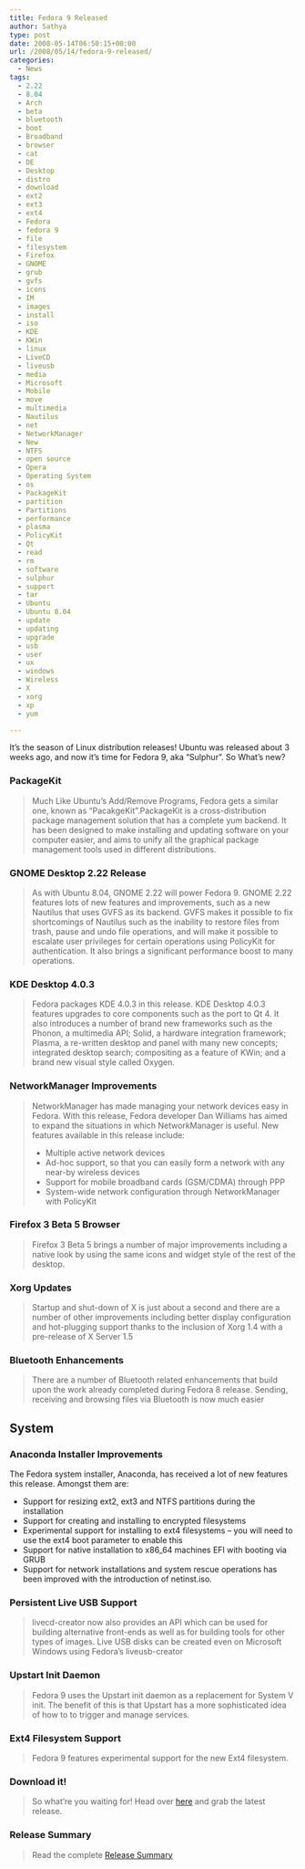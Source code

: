 ```yaml
---
title: Fedora 9 Released
author: Sathya
type: post
date: 2008-05-14T06:50:15+00:00
url: /2008/05/14/fedora-9-released/
categories:
  - News
tags:
  - 2.22
  - 8.04
  - Arch
  - beta
  - bluetooth
  - boot
  - Broadband
  - browser
  - cat
  - DE
  - Desktop
  - distro
  - download
  - ext2
  - ext3
  - ext4
  - Fedora
  - fedora 9
  - file
  - filesystem
  - Firefox
  - GNOME
  - grub
  - gvfs
  - icons
  - IM
  - images
  - install
  - iso
  - KDE
  - KWin
  - linux
  - LiveCD
  - liveusb
  - media
  - Microsoft
  - Mobile
  - move
  - multimedia
  - Nautilus
  - net
  - NetworkManager
  - New
  - NTFS
  - open source
  - Opera
  - Operating System
  - os
  - PackageKit
  - partition
  - Partitions
  - performance
  - plasma
  - PolicyKit
  - Qt
  - read
  - rm
  - software
  - sulphur
  - support
  - tar
  - Ubuntu
  - Ubuntu 8.04
  - update
  - updating
  - upgrade
  - usb
  - user
  - ux
  - windows
  - Wireless
  - X
  - xorg
  - xp
  - yum

---
```

It&#8217;s the season of Linux distribution releases! Ubuntu was released about 3 weeks ago, and now it&#8217;s time for Fedora 9, aka &#8220;Sulphur&#8221;. So What&#8217;s new?

### PackageKit

> Much Like Ubuntu&#8217;s Add/Remove Programs, Fedora gets a similar one, known as &#8220;PacakgeKit&#8221;.PackageKit is a cross-distribution package management solution that has a complete yum backend. It has been designed to make installing and updating software on your computer easier, and aims to unify all the graphical package management tools used in different distributions.

### GNOME Desktop 2.22 Release

> As with Ubuntu 8.04, GNOME 2.22 will power Fedora 9. GNOME 2.22 features lots of new features and improvements, such as a new Nautilus that uses GVFS as its backend. GVFS makes it possible to fix shortcomings of Nautilus such as the inability to restore files from trash, pause and undo file operations, and will make it possible to escalate user privileges for certain operations using PolicyKit for authentication. It also brings a significant performance boost to many operations.

### KDE Desktop 4.0.3

<!--more-->

> Fedora packages KDE 4.0.3 in this release. KDE Desktop 4.0.3 features upgrades to core components such as the port to Qt 4. It also introduces a number of brand new frameworks such as the Phonon, a multimedia API; Solid, a hardware integration framework; Plasma, a re-written desktop and panel with many new concepts; integrated desktop search; compositing as a feature of KWin; and a brand new visual style called Oxygen.

### NetworkManager Improvements

> NetworkManager has made managing your network devices easy in Fedora. With this release, Fedora developer Dan Williams has aimed to expand the situations in which NetworkManager is useful. New features available in this release include:
> 
>   * Multiple active network devices
>   * Ad-hoc support, so that you can easily form a network with any near-by wireless devices
>   * Support for mobile broadband cards (GSM/CDMA) through PPP
>   * System-wide network configuration through NetworkManager with PolicyKit

### Firefox 3 Beta 5 Browser

> Firefox 3 Beta 5 brings a number of major improvements including a native look by using the same icons and widget style of the rest of the desktop.

### Xorg Updates

> Startup and shut-down of X is just about a second and there are a number of other improvements including better display configuration and hot-plugging support thanks to the inclusion of Xorg 1.4 with a pre-release of X Server 1.5

### Bluetooth Enhancements

> There are a number of Bluetooth related enhancements that build upon the work already completed during Fedora 8 release. Sending, receiving and browsing files via Bluetooth is now much easier

## System

### Anaconda Installer Improvements

The Fedora system installer, Anaconda, has received a lot of new features this release. Amongst them are:

  * Support for resizing ext2, ext3 and NTFS partitions during the installation
  * Support for creating and installing to encrypted filesystems
  * Experimental support for installing to ext4 filesystems &#8211; you will need to use the ext4 boot parameter to enable this
  * Support for native installation to x86_64 machines EFI with booting via GRUB
  * Support for network installations and system rescue operations has been improved with the introduction of netinst.iso.

### Persistent Live USB Support

> livecd-creator now also provides an API which can be used for building alternative front-ends as well as for building tools for other types of images. Live USB disks can be created even on Microsoft Windows using Fedora&#8217;s liveusb-creator

### Upstart Init Daemon

> Fedora 9 uses the Upstart init daemon as a replacement for System V init. The benefit of this is that Upstart has a more sophisticated idea of how to to trigger and manage services.

### Ext4 Filesystem Support

> Fedora 9 features experimental support for the new Ext4 filesystem.

### Download it!

> So what&#8217;re you waiting for! Head over [here][1] and grab the latest release.

### Release Summary

> Read the complete [Release Summary][2]

 [1]: https://fedoraproject.org/get-fedora
 [2]: https://fedoraproject.org/wiki/Releases/9/ReleaseSummary
